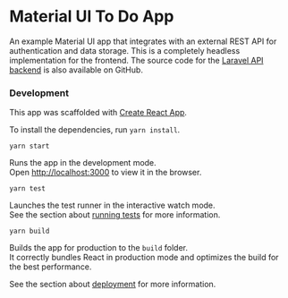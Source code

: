 # Material UI To Do App

An example Material UI app that integrates with an external REST API for authentication and data storage. This is a completely headless implementation for the frontend. The source code for the [Laravel API backend](https://github.com/devinsays/laravel-react-bootstrap) is also available on GitHub.

### Development

This app was scaffolded with [Create React App](https://reactjs.org/docs/create-a-new-react-app.html).

To install the dependencies, run `yarn install`.

`yarn start`

Runs the app in the development mode.<br />
Open [http://localhost:3000](http://localhost:3000) to view it in the browser.

`yarn test`

Launches the test runner in the interactive watch mode.<br />
See the section about [running tests](https://facebook.github.io/create-react-app/docs/running-tests) for more information.

`yarn build`

Builds the app for production to the `build` folder.<br />
It correctly bundles React in production mode and optimizes the build for the best performance.

See the section about [deployment](https://facebook.github.io/create-react-app/docs/deployment) for more information.
